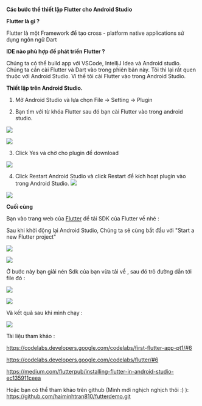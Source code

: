 **Các bước thể thiết lập Flutter cho Android Studio**

**Flutter là gì ?**

Flutter là một Framework để tạo cross - platform native applications sử dụng ngôn ngữ Dart


**IDE nào phù hợp để phát triển Flutter ?**

Chúng ta có thể build app với VSCode, IntellịJ Idea và Android studio. Chúng ta cần cài Flutter và Dart vào trong phiên bản này. Tôi thì lại rất quen thuộc với Android Studio. Vì thế tôi cài Flutter vào trong Android Studio. 

**Thiết lập trên Android Studio.**

1. Mở Android Studio và lựa chọn File -> Setting -> Plugin 


2. Bạn tìm với từ khóa Flutter  sau đó bạn cài Flutter vào trong android studio. 

![](https://images.viblo.asia/4376ed8c-a14d-4062-8ac1-f225e28635b5.png)

![](https://images.viblo.asia/26383432-3523-4af6-b464-36f0827e4e1c.png)

3. Click Yes và chờ cho plugin để download

![](https://images.viblo.asia/ea172f5f-2c18-48e8-b0fd-c46facffa400.png)

4. Click Restart Android Studio và click Restart để kích hoạt plugin vào trong Android Studio.
![](https://images.viblo.asia/9a0adad8-1c8b-4fe3-a8de-9bb1ab72090b.png)

![](https://images.viblo.asia/2fa770dd-cdc2-4565-96f7-b3ab29c795b4.png)

**Cuối cùng**

Bạn vào trang web của [Flutter](https://flutter.dev/docs/get-started/install/linux) để tải SDK của Flutter về nhé :

Sau khi khởi động  lại Android Studio, Chúng ta sẽ cùng bắt đầu với "Start a new Flutter project"

![](https://images.viblo.asia/de1f7747-fab6-47cd-97d7-45d12ab7fcd1.png)

![](https://images.viblo.asia/fefee60f-99cb-4602-8177-eb1adc3bcdd1.png)

Ở bước này bạn giải nén Sdk của bạn vừa tải về , sau đó trỏ đường dẫn tới file đó :

![](https://images.viblo.asia/7660786c-af4b-43cc-af5f-9f50ee3d1c1f.png)

![](https://images.viblo.asia/566e9d25-25bb-4566-a6bf-6a71c4206cb5.png)

Và kết quả sau khi mình chạy :

![](https://images.viblo.asia/02431fe4-e34d-4385-b7c4-3b85c5155b3d.png)

Tài liệu tham khảo :

https://codelabs.developers.google.com/codelabs/first-flutter-app-pt1/#6

https://codelabs.developers.google.com/codelabs/flutter/#6

https://medium.com/flutterpub/installing-flutter-in-android-studio-ec135911ceea

Hoặc bạn có thể tham khảo trên github (Mình mới nghịch nghịch thôi :) ): https://github.com/haiminhtran810/futterdemo.git